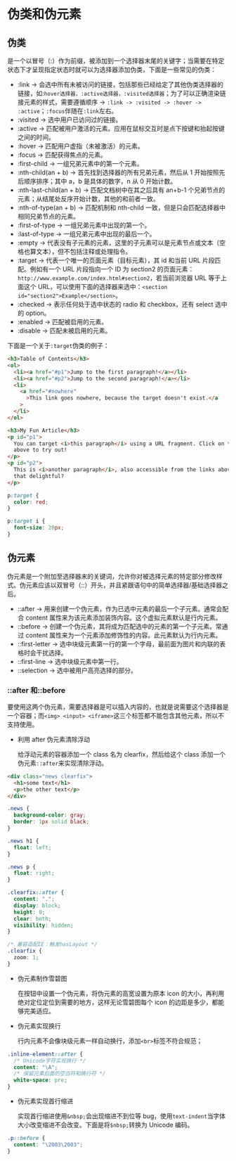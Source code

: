 # 伪类和伪元素

## 伪类

是一个以冒号（:）作为前缀，被添加到一个选择器末尾的关键字；当需要在特定状态下才呈现指定状态时就可以为选择器添加伪类，下面是一些常见的伪类：

- :link -> 会选中所有未被访问的链接，包括那些已经给定了其他伪类选择器的链接，如:`hover选择器，:active选择器，:visited选择器`；为了可以正确渲染链接元素的样式，需要遵循顺序 -> `:link -> :visited -> :hover -> :active`；`:focus`伴随在`:link`左右。
- :visited -> 选中用户已访问过的链接。
- :active -> 匹配被用户激活的元素。应用在鼠标交互时是点下按键和抬起按键之间的时间。
- :hover -> 匹配用户虚指（未被激活）的元素。
- :focus -> 匹配获得焦点的元素。
- :first-child -> 一组兄弟元素中的第一个元素。
- :nth-child(an + b) -> 首先找到选择器的所有兄弟元素，然后从 1 开始按照先后顺序排序；其中 a，b 是具体的数字，n 从 0 开始计数。
- :nth-last-child(an + b) -> 匹配文档树中在其之后具有 an+b-1 个兄弟节点的元素；从结尾处反序开始计数，其他的和前者一致。
- :nth-of-type(an + b) -> 匹配机制和 nth-child 一致，但是只会匹配选择器中相同兄弟节点的元素。
- :first-of-type -> 一组兄弟元素中出现的第一个。
- :last-of-type -> 一组兄弟元素中出现的最后一个。
- :empty -> 代表没有子元素的元素，这里的子元素可以是元素节点或文本（空格也算文本），但不包括注释或处理指令。
- :target -> 代表一个唯一的页面元素（目标元素），其 id 和当前 URL 片段匹配。例如有一个 URL 片段指向一个 ID 为 section2 的页面元素：`http://www.example.com/index.html#section2`，若当前浏览器 URL 等于上面这个 URL，可以使用下面的选择器来选中：`<section id="section2">Example</section>`。
- :checked -> 表示任何处于选中状态的 radio 和 checkbox，还有 select 选中的 option。
- :enabled -> 匹配被启用的元素。
- :disable -> 匹配未被启用的元素。

下面是一个关于`:target`伪类的例子：

```html
<h3>Table of Contents</h3>
<ol>
  <li><a href="#p1">Jump to the first paragraph!</a></li>
  <li><a href="#p2">Jump to the second paragraph!</a></li>
  <li>
    <a href="#nowhere"
      >This link goes nowhere, because the target doesn't exist.</a
    >
  </li>
</ol>

<h3>My Fun Article</h3>
<p id="p1">
  You can target <i>this paragraph</i> using a URL fragment. Click on the link
  above to try out!
</p>
<p id="p2">
  This is <i>another paragraph</i>, also accessible from the links above. Isn't
  that delightful?
</p>
```

```css
p:target {
  color: red;
}

p:target i {
  font-size: 20px;
}
```

## 伪元素

伪元素是一个附加至选择器末的关键词，允许你对被选择元素的特定部分修改样式。伪元素应该以双冒号（::）开头，并且紧跟语句中的简单选择器/基础选择器之后。

- ::after -> 用来创建一个伪元素，作为已选中元素的最后一个子元素。通常会配合 content 属性来为该元素添加装饰内容。这个虚拟元素默认是行内元素。
- ::before -> 创建一个伪元素，其将成为匹配选中的元素的第一个子元素。常通过 content 属性来为一个元素添加修饰性的内容。此元素默认为行内元素。
- ::first-letter -> 选中块级元素第一行的第一个字母，最前面为图片和内联的表格时会干扰选择。
- ::first-line -> 选中块级元素中第一行。
- ::selection -> 选中被用户高亮选择的部分。

### ::after 和::before

要使用这两个伪元素，需要选择器是可以插入内容的，也就是说需要这个选择器是一个容器；而`<img> <input> <iframe>`这三个标签都不能包含其他元素，所以不支持使用。

- 利用 after 伪元素清除浮动

  给浮动元素的容器添加一个 class 名为 clearfix，然后给这个 class 添加一个伪元素`::after`来实现清除浮动。

```html
<div class="news clearfix">
  <h1>some text</h1>
  <p>the other text</p>
</div>
```

```css
.news {
  background-color: gray;
  border: 1px solid black;
}

.news h1 {
  float: left;
}

.news p {
  float: right;
}

.clearfix::after {
  content: ".";
  display: block;
  height: 0;
  clear: both;
  visibility: hidden;
}

/* 兼容适配IE：触发hasLayout */
.clearfix {
  zoom: 1;
}
```

- 伪元素制作雪碧图

  在按钮中设置一个伪元素，将伪元素的高宽设置为原本 icon 的大小，再利用绝对定位定位到需要的地方，这样无论雪碧图每个 icon 的边距是多少，都能够完美适应。

- 伪元素实现换行

  行内元素不会像块级元素一样自动换行，添加`<br>`标签不符合规范；

```css
.inline-element::after {
  /* Unicode字符实现换行 */
  content: "\A";
  /* 保留元素后面的空白符和换行符 */
  white-space: pre;
}
```

- 伪元素实现首行缩进

  实现首行缩进使用`&nbsp;`会出现缩进不到位等 bug，使用`text-indent`当字体大小改变缩进不会改变。下面是将`$nbsp;`转换为 Unicode 编码。

```css
.p::before {
  content: "\2003\2003";
}
```
